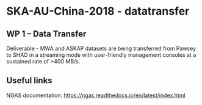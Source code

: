 # SKA-AU-China-2018 - **datatransfer**

## WP 1 – Data Transfer
Deliverable - MWA and ASKAP datasets are being transferred from Pawsey to SHAO in a streaming mode with user-friendly management consoles at a sustained rate of >400 MB/s.

## Useful links
NGAS documentation: https://ngas.readthedocs.io/en/latest/index.html
